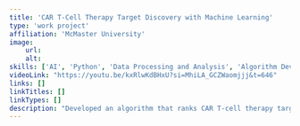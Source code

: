 ```yaml
---
title: 'CAR T-Cell Therapy Target Discovery with Machine Learning'
type: 'work project'
affiliation: 'McMaster University'
image:
    url:
    alt:
skills: ['AI', 'Python', 'Data Processing and Analysis', 'Algorithm Development']
videoLink: "https://youtu.be/kxRlwKdBHxU?si=MhiLA_GCZWaomjjj&t=646"
links: []
linkTitles: []
linkTypes: []
description: "Developed an algorithm that ranks CAR T-cell therapy targets on the basis of predicted efficacy for autoimmune diseases using single cell RNA sequence data."
---
```

